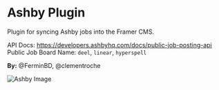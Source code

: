 # Ashby Plugin

Plugin for syncing Ashby jobs into the Framer CMS.

API Docs: https://developers.ashbyhq.com/docs/public-job-posting-api
Public Job Board Name: `deel`, `linear`, `hyperspell`

**By:** @FerminBD, @clementroche

![Ashby Image](../../assets/hero.png)
